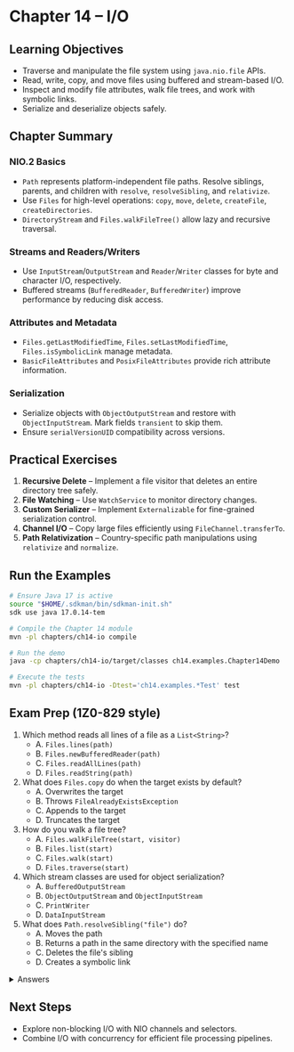 # Chapter 14 – I/O

## Learning Objectives
- Traverse and manipulate the file system using `java.nio.file` APIs.
- Read, write, copy, and move files using buffered and stream-based I/O.
- Inspect and modify file attributes, walk file trees, and work with symbolic links.
- Serialize and deserialize objects safely.

## Chapter Summary
### NIO.2 Basics
- `Path` represents platform-independent file paths. Resolve siblings, parents, and children with `resolve`, `resolveSibling`, and `relativize`.
- Use `Files` for high-level operations: `copy`, `move`, `delete`, `createFile`, `createDirectories`.
- `DirectoryStream` and `Files.walkFileTree()` allow lazy and recursive traversal.

### Streams and Readers/Writers
- Use `InputStream`/`OutputStream` and `Reader`/`Writer` classes for byte and character I/O, respectively.
- Buffered streams (`BufferedReader`, `BufferedWriter`) improve performance by reducing disk access.

### Attributes and Metadata
- `Files.getLastModifiedTime`, `Files.setLastModifiedTime`, `Files.isSymbolicLink` manage metadata.
- `BasicFileAttributes` and `PosixFileAttributes` provide rich attribute information.

### Serialization
- Serialize objects with `ObjectOutputStream` and restore with `ObjectInputStream`. Mark fields `transient` to skip them.
- Ensure `serialVersionUID` compatibility across versions.

## Practical Exercises
1. **Recursive Delete** – Implement a file visitor that deletes an entire directory tree safely.
2. **File Watching** – Use `WatchService` to monitor directory changes.
3. **Custom Serializer** – Implement `Externalizable` for fine-grained serialization control.
4. **Channel I/O** – Copy large files efficiently using `FileChannel.transferTo`.
5. **Path Relativization** – Country-specific path manipulations using `relativize` and `normalize`.

## Run the Examples
```bash
# Ensure Java 17 is active
source "$HOME/.sdkman/bin/sdkman-init.sh"
sdk use java 17.0.14-tem

# Compile the Chapter 14 module
mvn -pl chapters/ch14-io compile

# Run the demo
java -cp chapters/ch14-io/target/classes ch14.examples.Chapter14Demo

# Execute the tests
mvn -pl chapters/ch14-io -Dtest='ch14.examples.*Test' test
```

## Exam Prep (1Z0-829 style)
1. Which method reads all lines of a file as a `List<String>`?
   - A. `Files.lines(path)`
   - B. `Files.newBufferedReader(path)`
   - C. `Files.readAllLines(path)`
   - D. `Files.readString(path)`
2. What does `Files.copy` do when the target exists by default?
   - A. Overwrites the target
   - B. Throws `FileAlreadyExistsException`
   - C. Appends to the target
   - D. Truncates the target
3. How do you walk a file tree?
   - A. `Files.walkFileTree(start, visitor)`
   - B. `Files.list(start)`
   - C. `Files.walk(start)`
   - D. `Files.traverse(start)`
4. Which stream classes are used for object serialization?
   - A. `BufferedOutputStream`
   - B. `ObjectOutputStream` and `ObjectInputStream`
   - C. `PrintWriter`
   - D. `DataInputStream`
5. What does `Path.resolveSibling("file")` do?
   - A. Moves the path
   - B. Returns a path in the same directory with the specified name
   - C. Deletes the file's sibling
   - D. Creates a symbolic link

<details>
<summary>Answers</summary>
1: C  
2: B  
3: A  
4: B  
5: B  
</details>

## Next Steps
- Explore non-blocking I/O with NIO channels and selectors.
- Combine I/O with concurrency for efficient file processing pipelines.
